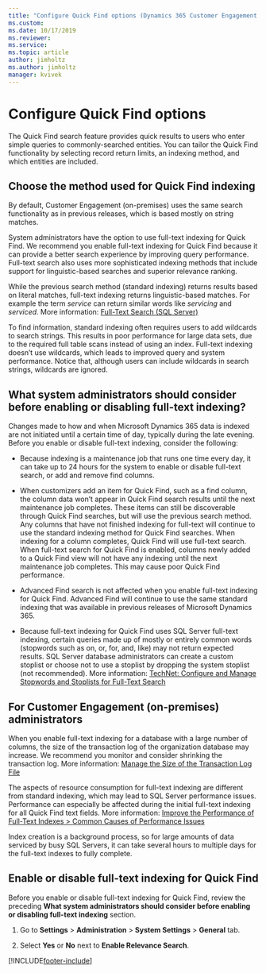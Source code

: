 ```yaml
---
title: "Configure Quick Find options (Dynamics 365 Customer Engagement (on-premises))  | MicrosoftDocs"
ms.custom: 
ms.date: 10/17/2019
ms.reviewer: 
ms.service: 
ms.topic: article
author: jimholtz
ms.author: jimholtz
manager: kvivek
---
```


# Configure Quick Find options

The Quick Find search feature provides quick results to users who enter simple
queries to commonly-searched entities. You can tailor the Quick Find
functionality by selecting record return limits, an indexing method, and which
entities are included.

## Choose the method used for Quick Find indexing

By default, Customer Engagement (on-premises) uses the same search functionality as in
previous releases, which is based mostly on string matches.

System administrators have the option to use full-text indexing for Quick Find.
We recommend you enable full-text indexing for Quick Find because it can provide
a better search experience by improving query performance. Full-text search also
uses more sophisticated indexing methods that include support for
linguistic-based searches and superior relevance ranking.

While the previous search method (standard indexing) returns results based on
literal matches, full-text indexing returns linguistic-based matches. For
example the term *service* can return similar words like *servicing* and
*serviced*. More information: [Full-Text Search (SQL
Server)](https://docs.microsoft.com/sql/relational-databases/search/full-text-search)

To find information, standard indexing often requires users to add wildcards to
search strings. This results in poor performance for large data sets, due to the
required full table scans instead of using an index. Full-text indexing doesn’t
use wildcards, which leads to improved query and system performance. Notice
that, although users can include wildcards in search strings, wildcards are
ignored.

## What system administrators should consider before enabling or disabling full-text indexing?

Changes made to how and when Microsoft Dynamics 365 data is indexed are not
initiated until a certain time of day, typically during the late evening. Before
you enable or disable full-text indexing, consider the following:

-   Because indexing is a maintenance job that runs one time every day, it can
    take up to 24 hours for the system to enable or disable full-text search, or
    add and remove find columns.

-   When customizers add an item for Quick Find, such as a find column, the
    column data won’t appear in Quick Find search results until the next
    maintenance job completes. These items can still be discoverable through
    Quick Find searches, but will use the previous search method. Any columns
    that have not finished indexing for full-text will continue to use the
    standard indexing method for Quick Find searches. When indexing for a column
    completes, Quick Find will use full-text search. When full-text search for
    Quick Find is enabled, columns newly added to a Quick Find view will not
    have any indexing until the next maintenance job completes. This may cause
    poor Quick Find performance.

-   Advanced Find search is not affected when you enable full-text indexing for
    Quick Find. Advanced Find will continue to use the same standard indexing
    that was available in previous releases of Microsoft Dynamics 365.

-   Because full-text indexing for Quick Find uses SQL Server full-text
    indexing, certain queries made up of mostly or entirely common words
    (stopwords such as on, or, for, and, like) may not return expected results.
    SQL Server database administrators can create a custom stoplist or choose
    not to use a stoplist by dropping the system stoplist (not recommended).
    More information: [TechNet: Configure and Manage Stopwords and Stoplists for
    Full-Text Search](https://technet.microsoft.com/library/ms142551.aspx)

## For Customer Engagement (on-premises) administrators

When you enable full-text indexing for a database with a large number of
columns, the size of the transaction log of the organization database may
increase. We recommend you monitor and consider shrinking the transaction log.
More information: [Manage the Size of the Transaction Log
File](https://docs.microsoft.com/sql/relational-databases/logs/manage-the-size-of-the-transaction-log-file)

The aspects of resource consumption for full-text indexing are different from
standard indexing, which may lead to SQL Server performance issues. Performance
can especially be affected during the initial full-text indexing for all Quick
Find text fields. More information: [Improve the Performance of Full-Text
Indexes \> Common Causes of Performance
Issues](https://docs.microsoft.com/sql/relational-databases/search/improve-the-performance-of-full-text-indexes)

Index creation is a background process, so for large amounts of data serviced by
busy SQL Servers, it can take several hours to multiple days for the full-text
indexes to fully complete.

## Enable or disable full-text indexing for Quick Find

Before you enable or disable full-text indexing for Quick Find, review the
preceding **What system administrators should consider before enabling or
disabling full-text indexing** section.

1.  Go to **Settings** \> **Administration** \> **System Settings** \> **General** tab.

2.  Select **Yes** or **No** next to **Enable Relevance Search**.


[!INCLUDE[footer-include](../../../includes/footer-banner.md)]